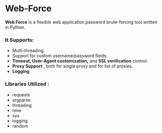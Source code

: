# Web-Force

**Web Force** is a flexible web application password brute-forcing tool written in Python.

### It Supports:
- Mutli-threading.
- Support for custom username/password fields.
- **Timeout, User-Agent customization,** and **SSL verification** control.
- **Proxy Support** , both for single proxy and for list of proxies.
- **Logging**

### Libraries Utilized :
- requests
- argparse
- threading
- time
- sys
- logging
- random
